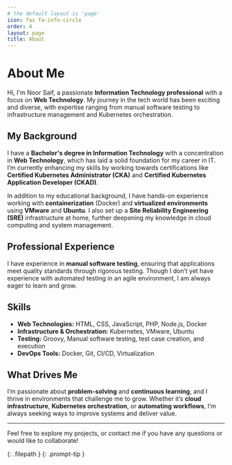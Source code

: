 ```yaml
---
# the default layout is 'page'
icon: fas fa-info-circle
order: 4
layout: page
title: About
---
```



# About Me

Hi, I'm Noor Saif, a passionate **Information Technology professional** with a focus on **Web Technology**. My journey in the tech world has been exciting and diverse, with expertise ranging from manual software testing to infrastructure management and Kubernetes orchestration.

## My Background

I have a **Bachelor's degree in Information Technology** with a concentration in **Web Technology**, which has laid a solid foundation for my career in IT. I’m currently enhancing my skills by working towards certifications like **Certified Kubernetes Administrator (CKA)** and **Certified Kubernetes Application Developer (CKAD)**.

In addition to my educational background, I have hands-on experience working with **containerization** (Docker) and **virtualized environments** using **VMware** and **Ubuntu**. I also set up a **Site Reliability Engineering (SRE)** infrastructure at home, further deepening my knowledge in cloud computing and system management.

## Professional Experience

I have experience in **manual software testing**, ensuring that applications meet quality standards through rigorous testing. Though I don’t yet have experience with automated testing in an agile environment, I am always eager to learn and grow.

## Skills

- **Web Technologies:** HTML, CSS, JavaScript, PHP, Node.js, Docker
- **Infrastructure & Orchestration:** Kubernetes, VMware, Ubuntu
- **Testing:** Groovy, Manual software testing, test case creation, and execution
- **DevOps Tools:** Docker, Git, CI/CD, Virtualization

## What Drives Me

I’m passionate about **problem-solving** and **continuous learning**, and I thrive in environments that challenge me to grow. Whether it’s **cloud infrastructure**, **Kubernetes orchestration**, or **automating workflows**, I’m always seeking ways to improve systems and deliver value.

---

Feel free to explore my projects, or contact me if you have any questions or would like to collaborate!

{: .filepath }
{: .prompt-tip }
